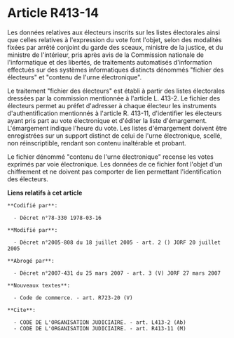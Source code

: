 # Article R413-14

Les données relatives aux électeurs inscrits sur les listes électorales ainsi que celles relatives à l'expression du vote
font l'objet, selon des modalités fixées par arrêté conjoint du garde des sceaux, ministre de la justice, et du ministre de
l'intérieur, pris après avis de la Commission nationale de l'informatique et des libertés, de traitements automatisés
d'information effectués sur des systèmes informatiques distincts dénommés "fichier des électeurs" et "contenu de l'urne
électronique".

Le traitement "fichier des électeurs" est établi à partir des listes électorales dressées par la commission mentionnée à
l'article L. 413-2. Le fichier des électeurs permet au préfet d'adresser à chaque électeur les instruments d'authentification
mentionnés à l'article R. 413-11, d'identifier les électeurs ayant pris part au vote électronique et d'éditer la liste
d'émargement. L'émargement indique l'heure du vote. Les listes d'émargement doivent être enregistrées sur un support distinct
de celui de l'urne électronique, scellé, non réinscriptible, rendant son contenu inaltérable et probant.

Le fichier dénommé "contenu de l'urne électronique" recense les votes exprimés par voie électronique. Les données de ce
fichier font l'objet d'un chiffrement et ne doivent pas comporter de lien permettant l'identification des électeurs.

**Liens relatifs à cet article**

	**Codifié par**:

	  - Décret n°78-330 1978-03-16

	**Modifié par**:

	  - Décret n°2005-808 du 18 juillet 2005 - art. 2 () JORF 20 juillet 2005

	**Abrogé par**:

	  - Décret n°2007-431 du 25 mars 2007 - art. 3 (V) JORF 27 mars 2007

	**Nouveaux textes**:

	  - Code de commerce. - art. R723-20 (V)

	**Cite**:

	  - CODE DE L'ORGANISATION JUDICIAIRE. - art. L413-2 (Ab)
	  - CODE DE L'ORGANISATION JUDICIAIRE. - art. R413-11 (M)
